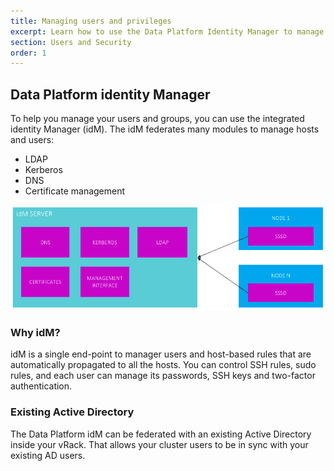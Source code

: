```yaml
---
title: Managing users and privileges
excerpt: Learn how to use the Data Platform Identity Manager to manage users groups and permissions
section: Users and Security
order: 1
---
```


## Data Platform identity Manager

To help you manage your users and groups, you can use the integrated identity Manager (idM).
The idM federates many modules to manage hosts and users:

- LDAP
- Kerberos
- DNS
- Certificate management

![idM](images/idm.png)

### Why idM?
idM is a single end-point to manager users and host-based rules that are automatically propagated to all the hosts.
You can control SSH rules, sudo rules, and each user can manage its passwords, SSH keys and two-factor authentication.

### Existing Active Directory
The Data Platform idM can be federated with an existing Active Directory inside your vRack. That allows your cluster users
to be in sync with your existing AD users.
